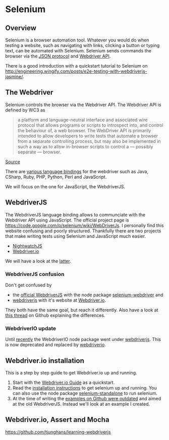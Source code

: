 # Selenium

## Overview
Selenium is a browser automation tool. Whatever you would do when testing a website, such as navigating with links, clicking a button or typing text, can be automated with Selenium. Selenium sends commands the browser via the [JSON protocol](https://code.google.com/p/selenium/wiki/JsonWireProtocol) and [Webdriver API](http://www.w3.org/TR/webdriver/).

There is a good introduction with a quickstart tutorial to Selenium on http://engineering.wingify.com/posts/e2e-testing-with-webdriverjs-jasmine/.

## The Webdriver
Selenium controls the browser via the Webdriver API. The Webdriver API is defined by WC3 as
> a platform and language-neutral interface and associated wire protocol that  allows programs or scripts to introspect into, and control the behaviour of, a web browser. The WebDriver API is primarily intended to allow developers to write tests that automate a browser from a separate controlling process, but may also be implemented in such a way as to allow in-browser scripts to control a — possibly separate — browser.

[Source](http://www.w3.org/TR/webdriver/)

There are [various language bindings](http://docs.seleniumhq.org/docs/03_webdriver.jsp) for the webdriver such as Java, CSharp, Ruby, PHP, Python, Perl and JavaScript.

We will focus on the one for JavaScript, the WebdriverJS.

## WebdriverJS
The WebdriverJS language binding allows to communciate with the Webdriver API using JavaScript. The official project page is https://code.google.com/p/selenium/wiki/WebDriverJs. I personally find this website confusing and poorly structured. Thankfully there are two projects that make writing tests using Selenium and JavaScript much easier.

- [NightwatchJS](http://nightwatchjs.org/)
- [Webdriver.io](http://webdriver.io/)

We will have a look at the [latter](http://webdriver.io/).

### WebdriverJS confusion
Don't get confused by
- the [official WebdriverJS](https://code.google.com/p/selenium/wiki/WebDriverJs) with the node package [selenium-webdriver](https://www.npmjs.org/package/selenium-webdriver) and
- [webdriverjs](https://www.npmjs.org/package/webdriverjs) with it's website at [Webdriver.io](http://webdriver.io/).

They both have the same goal, but reach it differently. Also have a look at [this thread](https://github.com/webdriverio/webdriverio/issues/138) on Github explaining the differences.

### WebdriverIO update
Until [recently](https://twitter.com/webdriverio/status/486277447718297601) the WebdriverIO node package went under [webdriverjs](https://www.npmjs.org/package/webdriverjs). This is now deprecated and replaced by [webdriverio](https://www.npmjs.org/package/webdriverio).

## Webdriver.io installation
This is a step by step guide to get Webdriver.io up and running.

1. Start with the [Webdriver.io Guide](http://webdriver.io/guide.html) as a quickstart.
2. Read the [installation instructions](http://webdriver.io/guide/getstarted/install.html) to get selenium up and running. You can also use the node package [selenium-standalone](https://www.npmjs.org/package/selenium-standalone) to run selenium.
3. At the time of writing the [examples on Github were outdated](https://github.com/webdriverio/webdriverio/tree/master/examples) and aimed at the old WebdriverJS. Instead we'll look at an example I created.

## Webdriver.io, Assert and Mocha
https://github.com/tjunghans/learning-webdriverjs



